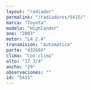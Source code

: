 ```yaml
---
layout: "radiador"
permalink: "/radiadores/5415/"
marca: "Toyota"
modelo: "Highlander"
ano: "2003"
motor: "L4 2.4"
transmision: "Automática"
parte: "432693"
clima: "Con clima"
alto: "17 3/4"
ancho: "29"
observaciones: ""
id: "5415"
---
```


